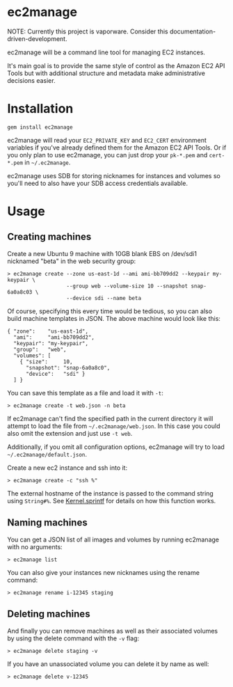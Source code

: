 ec2manage
=========

NOTE: Currently this project is vaporware. Consider this documentation-driven-development.

ec2manage will be a command line tool for managing EC2 instances.

It's main goal is to provide the same style of control as the Amazon EC2 API Tools but with additional structure and metadata make administrative decisions easier.

Installation
============

    gem install ec2manage

ec2manage will read your `EC2_PRIVATE_KEY` and `EC2_CERT` environment variables if you've already defined them for the Amazon EC2 API Tools. Or if you only plan to use ec2manage, you can just drop your `pk-*.pem` and `cert-*.pem` in `~/.ec2manage`.

ec2manage uses SDB for storing nicknames for instances and volumes so you'll need to also have your SDB access credentials available.

Usage
=====

Creating machines
-----------------

Create a new Ubuntu 9 machine with 10GB blank EBS on /dev/sdi1 nicknamed "beta" in the web security group:

    > ec2manage create --zone us-east-1d --ami ami-bb709dd2 --keypair my-keypair \
                       --group web --volume-size 10 --snapshot snap-6a0a8c03 \
                       --device sdi --name beta

Of course, specifying this every time would be tedious, so you can also build machine templates in JSON. The above machine would look like this:

    { "zone":    "us-east-1d",
      "ami":     "ami-bb709dd2",
      "keypair": "my-keypair",
      "group":   "web",
      "volumes": [
        { "size":     10,
          "snapshot": "snap-6a0a8c0",
          "device":   "sdi" }
      ] }

You can save this template as a file and load it with `-t`:

    > ec2manage create -t web.json -n beta

If ec2manage can't find the specified path in the current directory it will attempt to load the file from `~/.ec2manage/web.json`. In this case you could also omit the extension and just use `-t web`.

Additionally, if you omit all configuration options, ec2manage will try to load `~/.ec2manage/default.json`.

Create a new ec2 instance and ssh into it:

    > ec2manage create -c "ssh %"

The external hostname of the instance is passed to the command string using `String#%`. See [Kernel.sprintf](http://ruby-doc.org/core/classes/Kernel.html#M005962) for details on how this function works.

Naming machines
---------------

You can get a JSON list of all images and volumes by running ec2manage with no arguments:

    > ec2manage list

You can also give your instances new nicknames using the rename command:

    > ec2manage rename i-12345 staging

Deleting machines
-----------------

And finally you can remove machines as well as their associated volumes by using the delete command with the `-v` flag:

    > ec2manage delete staging -v

If you have an unassociated volume you can delete it by name as well:

    > ec2manage delete v-12345
